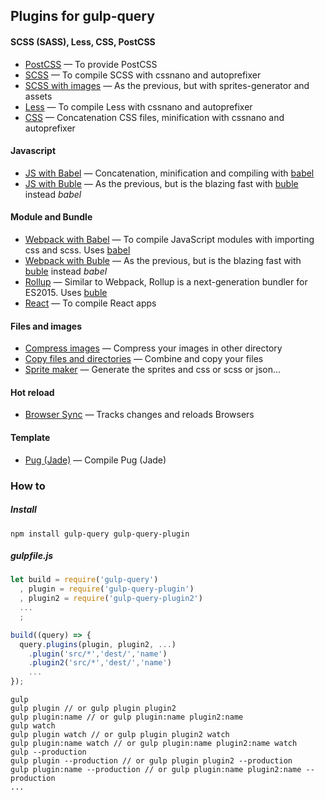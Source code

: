 ## Plugins for gulp-query

#### SCSS (SASS), Less, CSS, PostCSS

* [PostCSS](https://github.com/gulp-query/gulp-query-postcss) — To provide PostCSS
* [SCSS](https://github.com/gulp-query/gulp-query-scss) — To compile SCSS with cssnano and autoprefixer
* [SCSS with images](https://github.com/gulp-query/gulp-query-scss-images) — As the previous, but with sprites-generator and assets
* [Less](https://github.com/gulp-query/gulp-query-less) — To compile Less with cssnano and autoprefixer
* [CSS](https://github.com/gulp-query/gulp-query-styles) — Concatenation CSS files, minification with cssnano and autoprefixer

#### Javascript

* [JS with Babel](https://github.com/gulp-query/gulp-query-js) — Concatenation, minification and compiling with [babel](http://babeljs.io/)
* [JS with Buble](https://github.com/gulp-query/gulp-query-js-buble) — As the previous, but is the blazing fast with [buble](https://buble.surge.sh/guide/) instead *babel*

#### Module and Bundle

* [Webpack with Babel](https://github.com/gulp-query/gulp-query-webpack) — To compile JavaScript modules with importing css and scss. Uses [babel](http://babeljs.io/) 
* [Webpack with Buble](https://github.com/gulp-query/gulp-query-webpack-buble)  — As the previous, but is the blazing fast with [buble](https://buble.surge.sh/guide/) instead *babel*
* [Rollup](https://github.com/gulp-query/gulp-query-rollup) — Similar to Webpack, Rollup is a next-generation bundler for ES2015. Uses [buble](https://buble.surge.sh/guide/)
* [React](https://github.com/gulp-query/gulp-query-react) — To compile React apps

#### Files and images

* [Compress images](https://github.com/gulp-query/gulp-query-compress) — Compress your images in other directory
* [Copy files and directories](https://github.com/gulp-query/gulp-query-copy) — Combine and copy your files
* [Sprite maker](https://github.com/gulp-query/gulp-query-sprite) — Generate the sprites and css or scss or json...

#### Hot reload
* [Browser Sync](https://github.com/gulp-query/gulp-query-browser-sync) — Tracks changes and reloads Browsers 


#### Template
 * [Pug (Jade)](https://github.com/gulp-query/gulp-query-pug) — Compile Pug (Jade)
 
### How to

##### Install

```text
npm install gulp-query gulp-query-plugin
```

##### gulpfile.js

```javascript
let build = require('gulp-query')
  , plugin = require('gulp-query-plugin')
  , plugin2 = require('gulp-query-plugin2')
  ...
  ;

build((query) => {
  query.plugins(plugin, plugin2, ...)
    .plugin('src/*','dest/','name')
    .plugin2('src/*','dest/','name')
    ...
});
```

```text
gulp
gulp plugin // or gulp plugin plugin2
gulp plugin:name // or gulp plugin:name plugin2:name
gulp watch
gulp plugin watch // or gulp plugin plugin2 watch
gulp plugin:name watch // or gulp plugin:name plugin2:name watch
gulp --production
gulp plugin --production // or gulp plugin plugin2 --production
gulp plugin:name --production // or gulp plugin:name plugin2:name --production
...
```